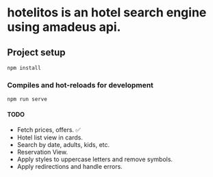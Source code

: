 # hotelitos is an hotel search engine using amadeus api.

## Project setup

```
npm install
```

### Compiles and hot-reloads for development

```
npm run serve
```

#### TODO

- Fetch prices, offers. :white_check_mark:
- Hotel list view in cards.
- Search by date, adults, kids, etc.
- Reservation View.
- Apply styles to uppercase letters and remove symbols.
- Apply redirections and handle errors.
